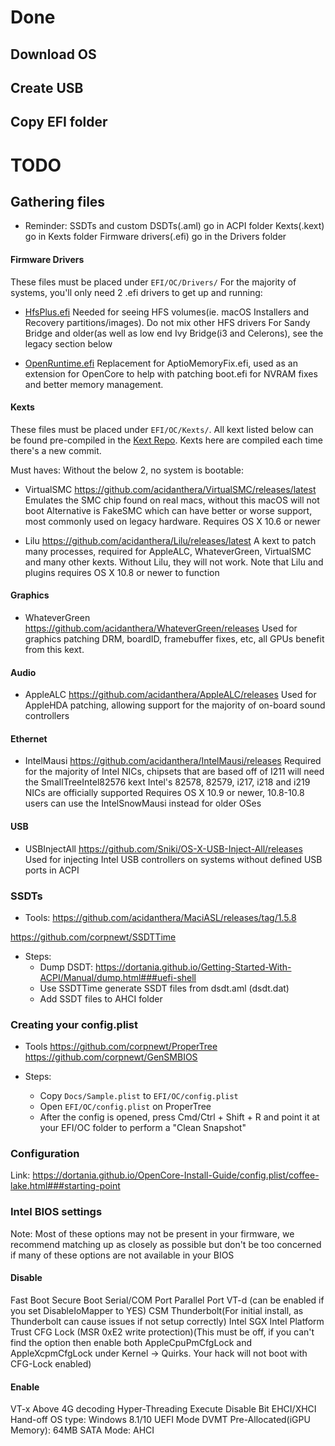 # Done

## Download OS
## Create USB

## Copy EFI folder

# TODO



## Gathering files

- Reminder:
SSDTs and custom DSDTs(.aml) go in ACPI folder
Kexts(.kext) go in Kexts folder
Firmware drivers(.efi) go in the Drivers folder

#### Firmware Drivers

These files must be placed under `EFI/OC/Drivers/`
For the majority of systems, you'll only need 2 .efi drivers to get up and running:

* [HfsPlus.efi](https://github.com/acidanthera/OcBinaryData/blob/master/Drivers/HfsPlus.efi)
Needed for seeing HFS volumes(ie. macOS Installers and Recovery partitions/images). Do not mix other HFS drivers
For Sandy Bridge and older(as well as low end Ivy Bridge(i3 and Celerons), see the legacy section below

* [OpenRuntime.efi](https://github.com/acidanthera/OpenCorePkg/releases)
Replacement for AptioMemoryFix.efi, used as an extension for OpenCore to help with patching boot.efi for NVRAM fixes and better memory management.

#### Kexts

These files must be placed under `EFI/OC/Kexts/`. All kext listed below can be found pre-compiled in the [Kext Repo](http://kexts.goldfish64.com/). Kexts here are compiled each time there's a new commit.

Must haves:
Without the below 2, no system is bootable:

* VirtualSMC https://github.com/acidanthera/VirtualSMC/releases/latest
Emulates the SMC chip found on real macs, without this macOS will not boot
Alternative is FakeSMC which can have better or worse support, most commonly used on legacy hardware.
Requires OS X 10.6 or newer

* Lilu https://github.com/acidanthera/Lilu/releases/latest
A kext to patch many processes, required for AppleALC, WhateverGreen, VirtualSMC and many other kexts. Without Lilu, they will not work.
Note that Lilu and plugins requires OS X 10.8 or newer to function

#### Graphics

* WhateverGreen https://github.com/acidanthera/WhateverGreen/releases
Used for graphics patching DRM, boardID, framebuffer fixes, etc, all GPUs benefit from this kext.

#### Audio

* AppleALC https://github.com/acidanthera/AppleALC/releases
Used for AppleHDA patching, allowing support for the majority of on-board sound controllers

#### Ethernet

* IntelMausi https://github.com/acidanthera/IntelMausi/releases
Required for the majority of Intel NICs, chipsets that are based off of I211 will need the SmallTreeIntel82576 kext
Intel's 82578, 82579, i217, i218 and i219 NICs are officially supported
Requires OS X 10.9 or newer, 10.8-10.8 users can use the IntelSnowMausi instead for older OSes

#### USB

* USBInjectAll https://github.com/Sniki/OS-X-USB-Inject-All/releases
Used for injecting Intel USB controllers on systems without defined USB ports in ACPI

### SSDTs

* Tools:
https://github.com/acidanthera/MaciASL/releases/tag/1.5.8

https://github.com/corpnewt/SSDTTime

* Steps:
    - Dump DSDT: https://dortania.github.io/Getting-Started-With-ACPI/Manual/dump.html###uefi-shell
    - Use SSDTTime generate SSDT files from dsdt.aml (dsdt.dat)
    - Add SSDT files to AHCI folder

### Creating your config.plist

* Tools
https://github.com/corpnewt/ProperTree
https://github.com/corpnewt/GenSMBIOS

* Steps:
    - Copy `Docs/Sample.plist` to `EFI/OC/config.plist`
    - Open `EFI/OC/config.plist` on ProperTree
    - After the config is opened, press Cmd/Ctrl + Shift + R and point it at your EFI/OC folder to perform a "Clean Snapshot"

### Configuration

Link: https://dortania.github.io/OpenCore-Install-Guide/config.plist/coffee-lake.html###starting-point


### Intel BIOS settings
Note: Most of these options may not be present in your firmware, we recommend matching up as closely as possible but don't be too concerned if many of these options are not available in your BIOS

#### Disable
Fast Boot
Secure Boot
Serial/COM Port
Parallel Port
VT-d (can be enabled if you set DisableIoMapper to YES)
CSM
Thunderbolt(For initial install, as Thunderbolt can cause issues if not setup correctly)
Intel SGX
Intel Platform Trust
CFG Lock (MSR 0xE2 write protection)(This must be off, if you can't find the option then enable both AppleCpuPmCfgLock and AppleXcpmCfgLock under Kernel -> Quirks. Your hack will not boot with CFG-Lock enabled)

#### Enable
VT-x
Above 4G decoding
Hyper-Threading
Execute Disable Bit
EHCI/XHCI Hand-off
OS type: Windows 8.1/10 UEFI Mode
DVMT Pre-Allocated(iGPU Memory): 64MB
SATA Mode: AHCI
###
